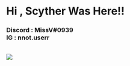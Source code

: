 # Hi , Scyther Was Here!!
<h3>Discord : MissV#0939 <br> IG : nnot.userr</h3>
<br>
<img src="https://c.tenor.com/VrzXhtoSwcsAAAAd/hacker-typing.gif"/>
